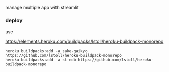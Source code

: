 manage multiple app with streamlit

### deploy

use

https://elements.heroku.com/buildpacks/lstoll/heroku-buildpack-monorepo


```
heroku buildpacks:add -a sake-gaikyo  https://github.com/lstoll/heroku-buildpack-monorepo
heroku buildpacks:add -a st-ndb https://github.com/lstoll/heroku-buildpack-monorepo
```